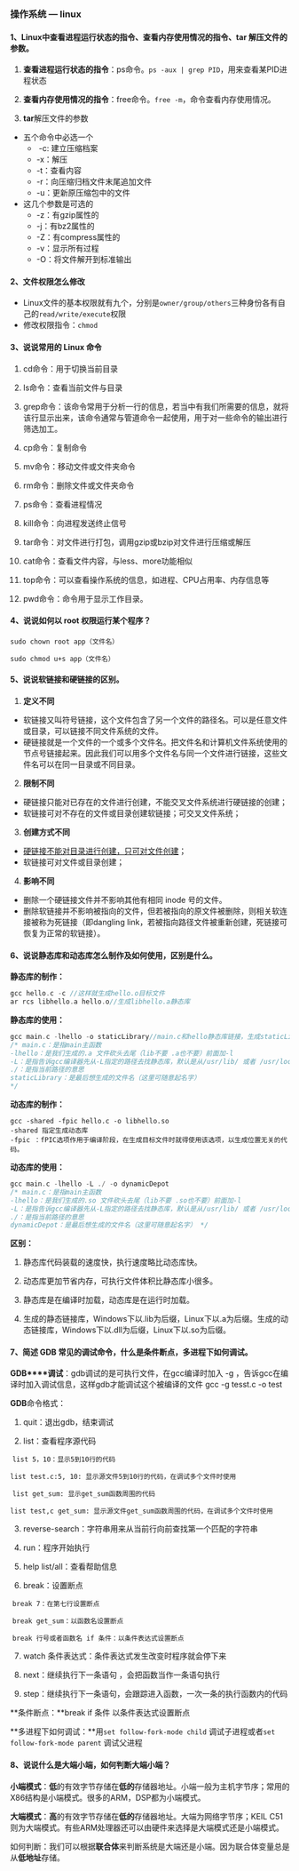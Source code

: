 ### 操作系统 — linux

#### 1、**Linux**中查看进程运行状态的指令、查看内存使用情况的指令、tar 解压文件的参数。

1. **查看进程运行状态的指令**：ps命令。`ps -aux | grep PID`，用来查看某PID进程状态

2. **查看内存使用情况的指令**：free命令。`free -m`，命令查看内存使用情况。

3. **tar**解压文件的参数

- 五个命令中必选一个 
  - ​	-c: 建立压缩档案 
  - -x：解压 
  - -t：查看内容 
  - -r：向压缩归档文件末尾追加文件 
  - -u：更新原压缩包中的文件 
- 这几个参数是可选的 
  - -z：有gzip属性的 
  - -j：有bz2属性的 
  - -Z：有compress属性的 
  - -v：显示所有过程 
  - -O：将文件解开到标准输出 

#### 2、**文件权限怎么修改**

- Linux文件的基本权限就有九个，分别是`owner/group/others`三种身份各有自己的`read/write/execute`权限
- 修改权限指令：`chmod`

#### 3、说说常用的 Linux 命令

1. cd命令：用于切换当前目录

2. ls命令：查看当前文件与目录

3. grep命令：该命令常用于分析一行的信息，若当中有我们所需要的信息，就将该行显示出来，该命令通常与管道命令一起使用，用于对一些命令的输出进行筛选加工。

4. cp命令：复制命令

5. mv命令：移动文件或文件夹命令

6. rm命令：删除文件或文件夹命令

7. ps命令：查看进程情况

8. kill命令：向进程发送终止信号

9. tar命令：对文件进行打包，调用gzip或bzip对文件进行压缩或解压

10. cat命令：查看文件内容，与less、more功能相似

11. top命令：可以查看操作系统的信息，如进程、CPU占用率、内存信息等

12. pwd命令：命令用于显示工作目录。

#### 4、说说如何以 root 权限运行某个程序？

`sudo chown root app（文件名） `

`sudo chmod u+s app（文件名）`

#### 5、**说说软链接和硬链接的区别。**

1. **定义不同**

- 软链接又叫符号链接，这个文件包含了另一个文件的路径名。可以是任意文件或目录，可以链接不同文件系统的文件。
- 硬链接就是一个文件的一个或多个文件名。把文件名和计算机文件系统使用的节点号链接起来。因此我们可以用多个文件名与同一个文件进行链接，这些文件名可以在同一目录或不同目录。

2. **限制不同**

- 硬链接只能对已存在的文件进行创建，不能交叉文件系统进行硬链接的创建；
- 软链接可对不存在的文件或目录创建软链接；可交叉文件系统；

3. **创建方式不同**

- <u>硬链接不能对目录进行创建，只可对文件创建</u>；
- 软链接可对文件或目录创建；

4. **影响不同**

- 删除一个硬链接文件并不影响其他有相同 inode 号的文件。
- 删除软链接并不影响被指向的文件，但若被指向的原文件被删除，则相关软连接被称为死链接（即dangling link，若被指向路径文件被重新创建，死链接可恢复为正常的软链接）。

#### 6、**说说静态库和动态库怎么制作及如何使用，区别是什么。**

**静态库的制作：**

```c++
gcc hello.c -c //这样就生成hello.o目标文件 
ar rcs libhello.a hello.o//生成libhello.a静态库
```

**静态库的使用：**

```C++
gcc main.c -lhello -o staticLibrary//main.c和hello静态库链接，生成staticLibrary执行 文件
/* main.c：是指main主函数 
-lhello：是我们生成的.a 文件砍头去尾（lib不要 .a也不要）前面加-l 
-L：是指告诉gcc编译器先从-L指定的路径去找静态库，默认是从/usr/lib/ 或者 /usr/local/lib/ 去找。 
./：是指当前路径的意思
staticLibrary：是最后想生成的文件名（这里可随意起名字）
*/
```

**动态库的制作：**

```
gcc -shared -fpic hello.c -o libhello.so 
-shared 指定生成动态库 
-fpic ：fPIC选项作用于编译阶段，在生成目标文件时就得使用该选项，以生成位置无关的代码。
```

**动态库的使用：**

```C++
gcc main.c -lhello -L ./ -o dynamicDepot 
/* main.c：是指main主函数 
-lhello：是我们生成的.so 文件砍头去尾（lib不要 .so也不要）前面加-l 
-L：是指告诉gcc编译器先从-L指定的路径去找静态库，默认是从/usr/lib/ 或者 /usr/local/lib/ 去找。 
./：是指当前路径的意思 
dynamicDepot：是最后想生成的文件名（这里可随意起名字） */
```

**区别：**

1. 静态库代码装载的速度快，执行速度略比动态库快。

2. 动态库更加节省内存，可执行文件体积比静态库小很多。

3. 静态库是在编译时加载，动态库是在运行时加载。

4. 生成的静态链接库，Windows下以.lib为后缀，Linux下以.a为后缀。生成的动态链接库，Windows下以.dll为后缀，Linux下以.so为后缀。

#### 7、简述 GDB 常见的调试命令，什么是条件断点，多进程下如何调试。

**GDB****调试**：gdb调试的是可执行文件，在gcc编译时加入 -g ，告诉gcc在编译时加入调试信息，这样gdb才能调试这个被编译的文件 gcc -g tesst.c -o test

**GDB**命令格式：

1. quit：退出gdb，结束调试

2. list：查看程序源代码

​	`list 5，10：显示5到10行的代码`

​	`list test.c:5, 10: 显示源文件5到10行的代码，在调试多个文件时使用`

​	`list get_sum: 显示get_sum函数周围的代码`

​	`list test,c get_sum: 显示源文件get_sum函数周围的代码，在调试多个文件时使用`

3. reverse-search：字符串用来从当前行向前查找第一个匹配的字符串

4. run：程序开始执行

5. help list/all：查看帮助信息

6. break：设置断点

​	`break 7：在第七行设置断点`

​	`break get_sum：以函数名设置断点`

​	`break 行号或者函数名 if 条件：以条件表达式设置断点`

7. watch 条件表达式：条件表达式发生改变时程序就会停下来

8. next：继续执行下一条语句 ，会把函数当作一条语句执行
9. step：继续执行下一条语句，会跟踪进入函数，一次一条的执行函数内的代码

**条件断点：**break if 条件 以条件表达式设置断点

**多进程下如何调试：**用`set follow-fork-mode child` 调试子进程或者`set follow-fork-mode parent` 调试父进程

#### 8、**说说什么是大端小端，如何判断大端小端？**

**小端模式**：**低**的有效字节存储在**低的**存储器地址。小端一般为主机字节序；常用的X86结构是小端模式。很多的ARM，DSP都为小端模式。

**大端模式**：**高**的有效字节存储在**低的**存储器地址。大端为网络字节序；KEIL C51则为大端模式。有些ARM处理器还可以由硬件来选择是大端模式还是小端模式。

如何判断：我们可以根据**联合体**来判断系统是大端还是小端。因为联合体变量总是从**低地址**存储。










